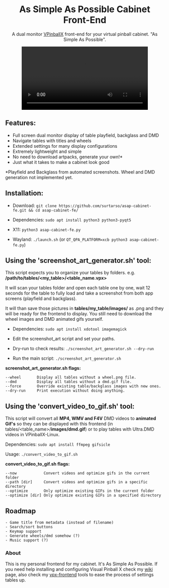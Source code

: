 <h1 align="center">As Simple As Possible Cabinet Front-End</h1>

<p align="center">A dual monitor <a href="https://github.com/vpinball/vpinball">VPinballX</a> front-end for your virtual pinball cabinet. "As Simple As Possible".</p>

<div align="center">
  <video src="https://github.com/user-attachments/assets/f376adfc-9481-4237-b67c-2585570cee4c" width="400" />
</div>

## Features:
- Full screen dual monitor display of table playfield, backglass and DMD
- Navigate tables with titles and wheels
- Extended settings for many display configurations
- Extremely lightweight and simple
- No need to download artpacks, generate your own!*
- Just what it takes to make a cabinet look good

*Playfield and Backglass from automated screenshots. Wheel and DMD generation not implemented yet.

## Installation:

- Download: `git clone https://github.com/surtarso/asap-cabinet-fe.git && cd asap-cabinet-fe/`

- Dependencies: `sudo apt install python3 python3-pyqt5`

- X11: `python3 asap-cabinet-fe.py`

- Wayland: `./launch.sh` (or `QT_QPA_PLATFORM=xcb python3 asap-cabinet-fe.py`)

## Using the 'screenshot_art_generator.sh' tool:

This script expects you to organize your tables by folders.
e.g. **/path/to/tables/<my_table>/<table_name.vpx>**

It will scan your tables folder and open each table one by one, wait 12 seconds for the table to fully load and take a screenshot from both app screens (playfield and backglass).

It will than save those pictures in **tables/my_table/images/** as .png and they will be ready for the frontend to display. You still need to download the wheel images and DMD animated gifs yourself.

- Dependencies: `sudo apt install xdotool imagemagick`

- Edit the screenshot_art script and set your paths.

- Dry-run to check results: `./screenshot_art_generator.sh --dry-run`

- Run the main script: `./screenshot_art_generator.sh`

**screenshot_art_generator.sh flags:** 

    --wheel       Display all tables without a wheel.png file.
    --dmd         Display all tables without a dmd.gif file.
    --force       Override existing table/backglass images with new ones.
    --dry-run     Print execution without doing anything.

## Using the 'convert_video_to_gif.sh' tool:

This script will convert all **MP4, WMV and F4V** DMD videos to **animated Gif's** so they can be displayed with this frontend (in tables/<table_name>/**images/dmd.gif**) or to play tables with Ultra.DMD videos in VPinballX-Linux.

Dependencies: `sudo apt install ffmpeg gifsicle`

Usage: `./convert_video_to_gif.sh`

**convert_video_to_gif.sh flags:**

    --now            Convert videos and optimize gifs in the current folder
    --path [dir]     Convert videos and optimize gifs in a specific directory
    --optimize       Only optimize existing GIFs in the current folder
    --optimize [dir] Only optimize existing GIFs in a specified directory

## Roadmap
    - Game title from metadata (instead of filename)
    - Search/sort buttons
    - Keymap support
    - Generate wheels/dmd somehow (?)
    - Music support (?)

### About

This is my personal frontend for my cabinet. It's As Simple As Possible. If you need help installing and configuring Visual Pinball X check my [wiki](https://github.com/surtarso/vpx-frontend/wiki) page, also check my [vpx-frontend](https://github.com/surtarso/vpx-frontend/) tools to ease the process of settings tables up.
